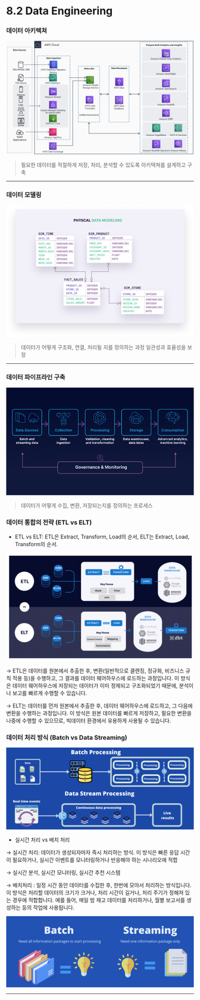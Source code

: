 # 8.2 Data Engineering

### **데이터 아키텍쳐**

![2.1](./images/2.1.png)

> 필요한 데이터를 적절하게 저장, 처리, 분석할 수 있도록 아키텍쳐를 설계하고 구축
> 

---

### **데이터 모델링**

![2.2](./images/2.2.png)

> 데이터가 어떻게 구조화, 연결, 처리될 지를 정의하는 과정
일관성과 효율성을 보장
> 

---

### 데이터 파이프라인 구축

![2.3](./images/2.3.png)

> 데이터가 어떻게 수집, 변환, 저장되는지를 정의하는 프로세스
> 

### 데이터 통합의 전략 (ETL vs ELT)

- ETL vs ELT: ETL은 Extract, Transform, Load의 순서, ELT는 Extract, Load, Transform의 순서.

![2.4](./images/2.4.png)

→ ETL은 데이터를 원본에서 추출한 후, 변환(일반적으로 클렌징, 정규화, 비즈니스 규칙 적용 등)을 수행하고, 그 결과를 데이터 웨어하우스에 로드하는 과정입니다. 이 방식은 데이터 웨어하우스에 저장되는 데이터가 이미 정제되고 구조화되었기 때문에, 분석이나 보고를 빠르게 수행할 수 있습니다.

→ ELT는 데이터를 먼저 원본에서 추출한 후, 데이터 웨어하우스에 로드하고, 그 다음에 변환을 수행하는 과정입니다. 이 방식은 원본 데이터를 빠르게 저장하고, 필요한 변환을 나중에 수행할 수 있으므로, 빅데이터 환경에서 유용하게 사용될 수 있습니다.

### 데이터 처리 방식 (Batch vs Data Streaming)

![2.5](./images/2.5.png)

- 실시간 처리 vs 배치 처리

→ 실시간 처리: 데이터가 생성되자마자 즉시 처리하는 방식. 이 방식은 빠른 응답 시간이 필요하거나, 실시간 이벤트를 모니터링하거나 반응해야 하는 시나리오에 적합

→ 실시간 분석, 실시간 모니터링, 실시간 추천 시스템

→ 배치처리 : 일정 시간 동안 데이터를 수집한 후, 한번에 모아서 처리하는 방식입니다. 이 방식은 처리할 데이터의 크기가 크거나, 처리 시간이 길거나, 처리 주기가 정해져 있는 경우에 적합합니다. 예를 들어, 매일 밤 재고 데이터를 처리하거나, 월별 보고서를 생성하는 등의 작업에 사용됩니다.

![2.6](./images/2.6.png)

---
